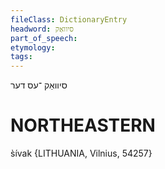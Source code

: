 ```yaml
---
fileClass: DictionaryEntry
headword: סיוואַק
part_of_speech: 
etymology: 
tags: 
---
```

סיוואַק
־עס
דער 

NORTHEASTERN
==============

s̀ívak {LITHUANIA, Vilnius, 54257}